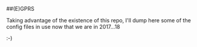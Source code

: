 ##(E)GPRS

Taking advantage of the existence of this repo, I'll dump here some of the config files in use now that we are 
in 2017...18

:-)


